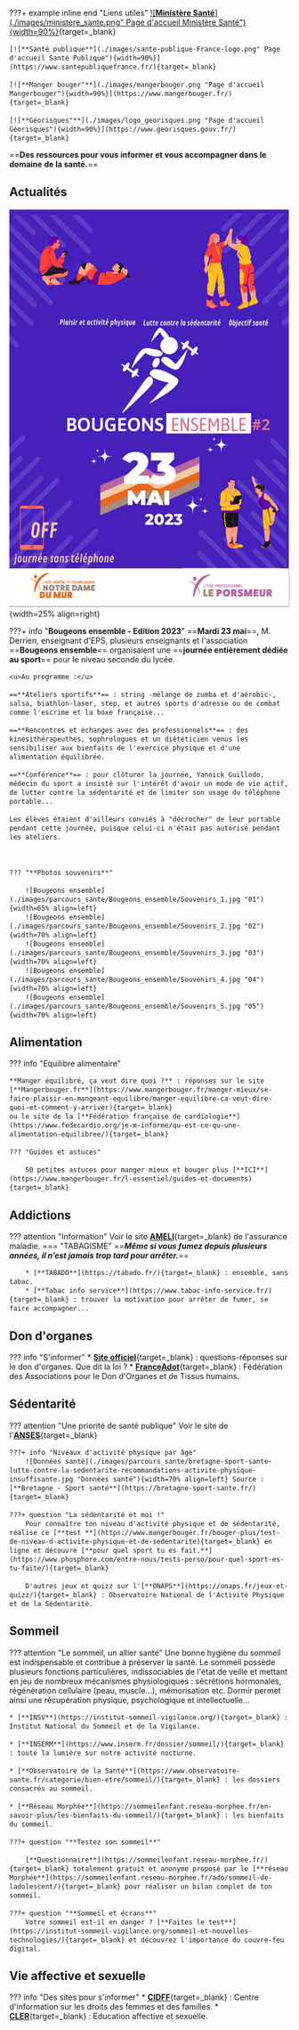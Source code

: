 
???+ example inline end "Liens utiles"
    [![**Ministère Santé**](./images/ministere_sante.png" Page d'accueil Ministère Santé"){width=90%}](https://solidarites-sante.gouv.fr/){target=_blank}
     
    [![**Santé publique**](./images/sante-publique-France-logo.png" Page d'accueil Santé Publique"){width=90%}](https://www.santepubliquefrance.fr/){target=_blank}

    [![**Manger bouger"**](./images/mangerbouger.png "Page d'accueil Mangerbouger"){width=90%}](https://www.mangerbouger.fr/){target=_blank}

    [![**Géorisques"**](./images/logo_georisques.png "Page d'accueil Géorisques"){width=90%}](https://www.georisques.gouv.fr/){target=_blank}
  

==**Des ressources pour vous informer et vous accompagner dans le domaine de la santé.**==

    

## Actualités
![Logo](./images/parcours_sante/Bougeons_ensemble_2023.jpg "Affiche 2023"){width=25% align=right}
    

???+ info "**Bougeons ensemble - Edition 2023**"
    ==**Mardi 23 mai**==, M. Derrien, enseignant d'EPS, plusieurs enseignants et l'association ==**Bougeons ensemble**== organisaient une ==**journée entièrement dédiée au sport**== pour le niveau seconde du lycée. 
    
    <u>Au programme :</u>

    ==**Ateliers sportifs**== : string -mélange de zumba et d'aérobic-, salsa, biathlon-laser, step, et autres sports d'adresse ou de combat comme l'escrime et la boxe française...
    
    ==**Rencontres et échanges avec des professionnels**== : des kinésithérapeuthes, sophrologues et un diététicien venus les sensibiliser aux bienfaits de l'exercice physique et d'une alimentation équilibrée.
    
    ==**Conférence**== : pour clôturer la journée, Yannick Guillodo, médecin du sport a insisté sur l'intérêt d'avoir un mode de vie actif, de lutter contre la sédentarité et de limiter son usage du téléphone portable...
    
    Les élèves étaient d'ailleurs conviés à "décrocher" de leur portable pendant cette journée, puisque celui-ci n'était pas autorisé pendant les ateliers.


    
    ??? "**Photos souvenirs**"

        ![Bougeons ensemble](./images/parcours_sante/Bougeons_ensemble/Souvenirs_1.jpg "01"){width=65% align=left}
        ![Bougeons ensemble](./images/parcours_sante/Bougeons_ensemble/Souvenirs_2.jpg "02"){width=70% align=left}
        ![Bougeons ensemble](./images/parcours_sante/Bougeons_ensemble/Souvenirs_3.jpg "03"){width=70% align=left}
        ![Bougeons ensemble](./images/parcours_sante/Bougeons_ensemble/Souvenirs_4.jpg "04"){width=70% align=left}
        ![Bougeons ensemble](./images/parcours_sante/Bougeons_ensemble/Souvenirs_5.jpg "05"){width=70% align=left}
        

        


## Alimentation
??? info "Equilibre alimentaire"

    **Manger équilibré, ça veut dire quoi ?** : réponses sur le site [**Mangerbouger.fr**](https://www.mangerbouger.fr/manger-mieux/se-faire-plaisir-en-mangeant-equilibre/manger-equilibre-ca-veut-dire-quoi-et-comment-y-arriver){target=_blank}
    ou le site de la [**Fédération française de cardiologie**](https://www.fedecardio.org/je-m-informe/qu-est-ce-qu-une-alimentation-equilibree/){target=_blank}

    ??? "Guides et astuces"

        50 petites astuces pour manger mieux et bouger plus [**ICI**](https://www.mangerbouger.fr/l-essentiel/guides-et-documents){target=_blank}

    

## Addictions
??? attention "Information" 
    Voir le site [**AMELI**](https://www.ameli.fr/finistere/assure/sante/themes/addictions){target=_blank} de l'assurance maladie.
    === "TABAGISME"
        ==***Même si vous fumez depuis plusieurs années, il n’est jamais trop tard pour arrêter.***==

        * [**TABADO**](https://tabado.fr/){target=_blank} : ensemble, sans tabac. 
        * [**Tabac info service**](https://www.tabac-info-service.fr/){target=_blank} : trouver la motivation pour arrêter de fumer, se faire accompagner...



## Don d'organes

??? info "S'informer"
    * [**Site officiel**](https://www.dondorganes.fr/){target=_blank} : questions-réponses sur le don d'organes. Que dit la loi ?
    * [**FranceAdot**](https://www.france-adot.org/tout-savoir-sur-le-don/don-organe/){target=_blank} : Fédération des Associations pour le Don d'Organes et de Tissus humains.


## Sédentarité
??? attention "Une priorité de santé publique" 
    Voir le site de l'[**ANSES**](https://www.anses.fr/fr/content/manque-d%E2%80%99activit%C3%A9-physique-et-exc%C3%A8s-de-s%C3%A9dentarit%C3%A9-une-priorit%C3%A9-de-sant%C3%A9-publique){target=_blank}
    
    ???+ info "Niveaux d'activité physique par âge"
        ![Données santé](./images/parcours_sante/bretagne-sport-sante-lutte-contre-la-sedentarite-recommandations-activite-physique-insuffisante.jpg "Données santé"){width=70% align=left} Source : [**Bretagne - Sport santé**](https://bretagne-sport-sante.fr/){target=_blank}
        
    ???+ question "La sédentarité et moi !"
        Pour connaître ton niveau d'activité physique et de sédentarité, réalise ce [**test **](https://www.mangerbouger.fr/bouger-plus/test-de-niveau-d-activite-physique-et-de-sedentarite){target=_blank} en ligne et découvre [**pour quel sport tu es fait.**](https://www.phosphore.com/entre-nous/tests-perso/pour-quel-sport-es-tu-faite/){target=_blank}

        D'autres jeux et quizz sur l'[**ONAPS**](https://onaps.fr/jeux-et-quizz/){target=_blank} : Observatoire National de l'Activité Physique et de la Sédentarité.

## Sommeil
??? attention "Le sommeil, un allier santé"
    Une bonne hygiène du sommeil est indispensable et contribue à préserver la santé.
    Le sommeil possède plusieurs fonctions particulières, indissociables de l'état de veille et mettant en jeu de nombreux mécanismes physiologiques : sécrétions hormonales, régénération cellulaire (peau, muscle…), mémorisation etc. Dormir permet ainsi une récupération physique, psychologique et intellectuelle…

    * [**INSV**](https://institut-sommeil-vigilance.org/){target=_blank} : Institut National du Sommeil et de la Vigilance.
    
    * [**INSERM**](https://www.inserm.fr/dossier/sommeil/){target=_blank} : toute la lumière sur notre activité nocturne.
    
    * [**Observatoire de la Santé**](https://www.observatoire-sante.fr/categorie/bien-etre/sommeil/){target=_blank} : les dossiers consacrés au sommeil.

    * [**Réseau Morphée**](https://sommeilenfant.reseau-morphee.fr/en-savoir-plus/les-bienfaits-du-sommeil/){target=_blank} : les bienfaits du sommeil.

    ???+ question "**Testez son sommeil**"

        [**Questionnaire**](https://sommeilenfant.reseau-morphee.fr/){target=_blank} totalement gratuit et anonyme proposé par le [**réseau Morphée**](https://sommeilenfant.reseau-morphee.fr/ado/sommeil-de-ladolescent/){target=_blank} pour réaliser un bilan complet de ton sommeil.

    ???+ question "**Sommeil et écrans**"
        Votre sommeil est-il en danger ? [**Faites le test**](https://institut-sommeil-vigilance.org/sommeil-et-nouvelles-technologies/){target=_blank} et découvrez l'importance du couvre-feu digital. 
    

 



## Vie affective et sexuelle

??? info "Des sites pour s'informer"
    * [**CIDFF**](https://finistere.cidff.info/){target=_blank} : Centre d'information sur les droits des femmes et des familles.
    * [**CLER**](https://www.cler.net/Education-affective-et-sexuelle){target=_blank} : Education affective et sexuelle.





